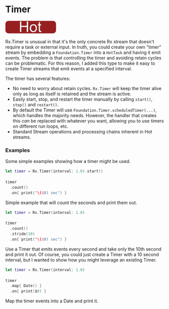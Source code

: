 # Timer
<img src="/Docs/badges/hot.jpg" height=40 alt="Hot Stream">

Rx.Timer is unusual in that it's the only concrete Rx stream that doesn't require a task or external input.  In truth, you could create your own "timer" stream by embedding a `Foundation.Timer` into a `HotTask` and having it emit events.  The problem is that controlling the timer and avoiding retain cycles can be problematic.  For this reason, I added this type to make it easy to create Timer streams that emit events at a specified interval.

The timer has several features:

 - No need to worry about retain cycles. `Rx.Timer` will keep the timer alive only as long as itself is retained and the stream is active.
 - Easily start, stop, and restart the timer manually by calling `start()`, `stop()` and `restart()`.
 - By default the Timer will use `Foundation.Timer.scheduledTimer(...)`, which handles the majority needs.  However, the handler that creates this _can_ be replaced with whatever you want, allowing you to use timers on different run loops, etc.
 - Standard Stream operations and processing chains inherent in Hot streams.
 
### Examples

Some simple examples showing how a timer might be used.
 
```swift
let timer = Rx.Timer(interval: 1.0).start()

timer
  .count()
  .on{ print("\($0) sec") }
``` 

Simple example that will count the seconds and print them out.

```swift
let timer = Rx.Timer(interval: 1.0)

timer
  .count()
  .stride(10)
  .on{ print("\($0) sec") }
```

Use a Timer that emits events every second and take only the 10th second and print it out.  Of course, you could just create a Timer with a 10 second interval, but I wanted to show how you might leverage an existing Timer.

```swift
let timer = Rx.Timer(interval: 1.0)

timer
  .map{ Date() }
  .on{ print($0) }
```

Map the timer events into a Date and print it.  

